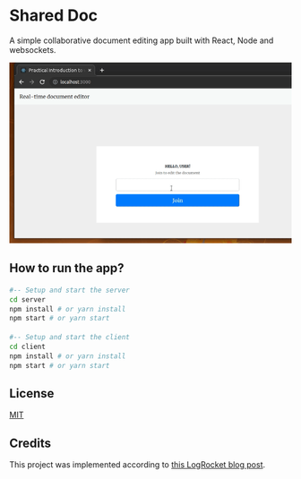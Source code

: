 # Shared Doc
A simple collaborative document editing app built with React, Node and websockets.

![](./media/preview.gif)

## How to run the app?

```bash
#-- Setup and start the server
cd server
npm install # or yarn install
npm start # or yarn start

#-- Setup and start the client
cd client
npm install # or yarn install
npm start # or yarn start
```

## License
[MIT](LICENSE)

## Credits
This project was implemented according to [this LogRocket blog post](https://blog.logrocket.com/websockets-tutorial-how-to-go-real-time-with-node-and-react-8e4693fbf843/).
